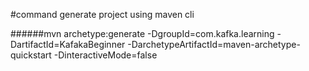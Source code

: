 #command generate project using maven cli

######mvn archetype:generate -DgroupId=com.kafka.learning -DartifactId=KafakaBeginner -DarchetypeArtifactId=maven-archetype-quickstart -DinteractiveMode=false
 